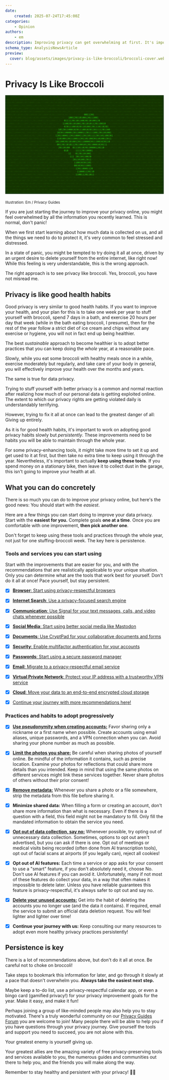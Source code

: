```yaml
---
date:
    created: 2025-07-24T17:45:00Z
categories:
    - Opinion
authors:
    - em
description: Improving privacy can get overwhelming at first. It's important to move one step at a time, but remain persistent. Good privacy is like good health habits.
schema_type: AnalysisNewsArticle
preview:
  cover: blog/assets/images/privacy-is-like-broccoli/broccoli-cover.webp
---
```


# Privacy Is Like Broccoli

![Background filled with numbers from 0 to 2, representing binary code separated by the character 2. Outlined in bright green color is the shape of a piece of broccoli.](../assets/images/privacy-is-like-broccoli/broccoli-cover.webp)

<small aria-hidden="true">Illustration: Em / Privacy Guides</small>

If you are just starting the journey to improve your privacy online, you might feel overwhelmed by all the information you recently learned. This is normal, don't panic!<!-- more -->

When we first start learning about how much data is collected on us, and all the things we need to do to protect it, it's very common to feel stressed and distressed.

In a state of panic, you might be tempted to try doing it all at once, driven by an urgent desire to delete yourself from the entire internet, like right now! While this feeling is very understandable, this is the wrong approach.

The right approach is to see privacy like broccoli. Yes, broccoli, you have not misread me.

## Privacy is like good health habits

Good privacy is very similar to good health habits. If you want to improve your health, and your plan for this is to take one week per year to stuff yourself with broccoli, spend 7 days in a bath, and exercise 20 hours per day that week (while in the bath eating broccoli, I presume), then for the rest of the year follow a strict diet of ice cream and chips without any exercise or hygiene, you will not in fact end up being healthier.

The best *sustainable* approach to become healthier is to adopt better practices that you can keep doing the *whole* year, at a reasonable pace.

Slowly, while you eat some broccoli with healthy meals once in a while, exercise moderately but regularly, and take care of your body in general, you will effectively improve your health over the months and years.

The same is true for data privacy.

Trying to stuff yourself with better privacy is a common and normal reaction after realizing how much of our personal data is getting exploited online. The extent to which our privacy rights are getting violated daily is understandably terrifying.

However, trying to fix it all at once can lead to the greatest danger of all: Giving up entirely.

As it is for good health habits, it's important to work on adopting good privacy habits slowly but *persistently*. These improvements need to be habits you will be able to maintain through the whole year.

For some privacy-enhancing tools, it might take more time to set it up and get used to it at first, but then take no extra time to keep using it through the year. Nevertheless, it's important to actually **keep using these tools**. If you spend money on a stationary bike, then leave it to collect dust in the garage, this isn't going to improve your health at all.

## What you can do concretely

There is so much you can do to improve your privacy online, but here's the good news: You should start with the *easiest*.

Here are a few things you can start doing to improve your data privacy. Start with the **easiest for you.** Complete goals **one at a time**. Once you are comfortable with one improvement, **then pick another one**.

Don't forget to keep using these tools and practices through the whole year, not just for one stuffing-broccoli week. The key here is persistence.

### Tools and services you can start using

Start with the improvements that are easier for you, and with the recommendations that are realistically applicable to your unique situation. Only you can determine what are the tools that work best for yourself. Don't do it all at once! Pace yourself, but stay persistent.

- [x] [**Browser**: Start using privacy-respectful browsers](https://www.privacyguides.org/en/desktop-browsers/)

- [x] [**Internet Search**: Use a privacy-focused search engine](https://www.privacyguides.org/en/search-engines/)

- [x] [**Communication**: Use Signal for your text messages, calls, and video chats whenever possible](https://www.privacyguides.org/en/real-time-communication/#signal)

- [x] [**Social Media**: Start using better social media like Mastodon](https://www.privacyguides.org/en/social-networks/)

- [x] [**Documents**: Use CryptPad for your collaborative documents and forms](cryptpad-review.md)

- [x] [**Security**: Enable multifactor authentication for your accounts](https://www.privacyguides.org/en/multi-factor-authentication/)

- [x] [**Passwords**: Start using a secure password manager](https://www.privacyguides.org/en/passwords/)

- [x] [**Email**: Migrate to a privacy-respectful email service](https://www.privacyguides.org/en/email/)

- [x] [**Virtual Private Network**: Protect your IP address with a trustworthy VPN service](https://www.privacyguides.org/en/vpn/)

- [x] [**Cloud**: Move your data to an end-to-end encrypted cloud storage](https://www.privacyguides.org/en/cloud/)

- [x] [Continue your journey with more recommendations here!](https://www.privacyguides.org/en/tools/)

### Practices and habits to adopt progressively

- [x] [**Use pseudonymity when creating accounts:**](stay-safe-but-stay-connected.md/#pseudonymity) Favor sharing only a nickname or a first name when possible. Create accounts using email aliases, unique passwords, and a VPN connection when you can. Avoid sharing your phone number as much as possible.

- [x] [**Limit the photos you share:**](stay-safe-but-stay-connected.md/#photo-sharing) Be careful when sharing photos of yourself online. Be mindful of the information it contains, such as precise location. Examine your photos for reflections that could share more details than you intended. Keep in mind that using the same photos on different services might link these services together. Never share photos of others without their prior consent!

- [x] [**Remove metadata:**](stay-safe-but-stay-connected.md/#file-metadata) Whenever you share a photo or a file somewhere, strip the metadata from this file before sharing it.

- [x] **Minimize shared data:** When filling a form or creating an account, don't share more information than what is necessary. Even if there is a question with a field, this field might not be mandatory to fill. Only fill the mandated information to obtain the service you need.

- [x] [**Opt out of data collection, say no:**](you-can-say-no.md) Whenever possible, try opting out of unnecessary data collection. Sometimes, options to opt out aren't advertised, but you can ask if there is one. Opt out of meetings or medical visits being recorded (often done from AI transcription tools), opt out of facial scans at airports (if you legally can), reject all cookies!

- [x] **Opt out of AI features:** Each time a service or app asks for your consent to use a "smart" feature, if you don't absolutely need it, choose No. Don't use AI features if you can avoid it. Unfortunately, many if not most of these features do collect your data, in a way that often makes it impossible to delete later. Unless you have reliable guarantees this feature is privacy-respectful, it's always safer to opt out and say no.

- [x] [**Delete your unused accounts:**](https://www.privacyguides.org/en/basics/account-deletion/) Get into the habit of deleting the accounts you no longer use (and the data it contains). If required, email the service to submit an official data deletion request. You will feel lighter and lighter over time!

- [x] **Continue your journey with us:** Keep consulting our many resources to adopt even more healthy privacy practices persistently!

## Persistence is key

There is a lot of recommendations above, but don't do it all at once. Be careful not to choke on broccoli!

Take steps to bookmark this information for later, and go through it slowly at a pace that doesn't overwhelm you. **Always take the easiest next step.**

Maybe keep a to-do list, use a privacy-respectful calendar app, or even a bingo card (gamified privacy!) for your privacy improvement goals for the year. Make it easy, and make it fun!

Perhaps joining a group of like-minded people may also help you to stay motivated. There's a truly wonderful community on our [Privacy Guides Forum](https://discuss.privacyguides.net/) you are welcome to join! Many people there will be able to help you if you have questions through your privacy journey. Give yourself the tools and support you need to succeed, you are not alone with this.

Your greatest enemy is yourself giving up.

Your greatest allies are the amazing variety of free privacy-preserving tools and services available to you, the numerous guides and communities out there to help you, and the friends you will make along the way.

Remember to stay healthy and persistent with your privacy! 🥦✨
